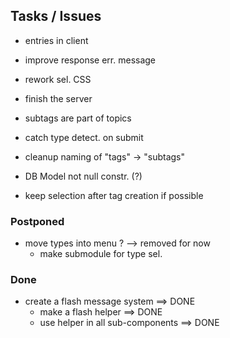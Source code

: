 ## Tasks / Issues

- entries in client

- improve response err. message

- rework sel. CSS

- finish the server

- subtags are part of topics

- catch type detect. on submit

- cleanup naming of "tags" -> "subtags"

- DB Model not null constr. (?)

- keep selection after tag creation if possible

### Postponed

- move types into menu ?
  --> removed for now
  - make submodule for type sel.

### Done

- create a flash message system ==> DONE
  - make a flash helper ==> DONE
  - use helper in all sub-components ==> DONE
